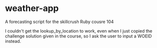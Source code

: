 # weather-app
A forecasting script for the skillcrush Ruby cousre 104

I couldn't get the lookup_by_location to work, even when I just copied the challenge solution given in the course, so I ask the user to input a WOEID instead. 
